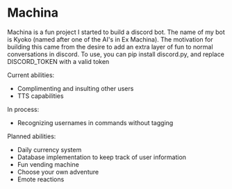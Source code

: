 # Machina

Machina is a fun project I started to build a discord bot. The name of my bot is Kyoko (named after one of the AI's in Ex Machina).
The motivation for building this came from the desire to add an extra layer of fun to normal conversations in discord.
To use, you can pip install discord.py, and replace DISCORD_TOKEN with a valid token

Current abilities:
- Complimenting and insulting other users
- TTS capabilities

In process:
- Recognizing usernames in commands without tagging

Planned abilities:
- Daily currency system
- Database implementation to keep track of user information
- Fun vending machine
- Choose your own adventure
- Emote reactions
